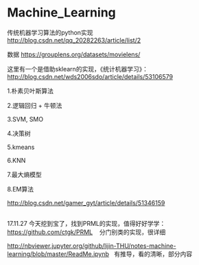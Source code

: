 # Machine_Learning
传统机器学习算法的python实现
http://blog.csdn.net/qq_20282263/article/list/2

数据 https://grouplens.org/datasets/movielens/

这里有一个是借助sklearn的实现，《统计机器学习》：http://blog.csdn.net/wds2006sdo/article/details/53106579

1.朴素贝叶斯算法

2.逻辑回归 + 牛顿法

3.SVM, SMO

4.决策树

5.kmeans

6.KNN

7.最大熵模型

8.EM算法


http://blog.csdn.net/gamer_gyt/article/details/51346159

##
17.11.27
今天挖到宝了，找到PRML的实现，值得好好学学：
https://github.com/ctgk/PRML    分门别类的实现，很详细

http://nbviewer.jupyter.org/github/lijin-THU/notes-machine-learning/blob/master/ReadMe.ipynb   有推导，看的清晰，部分内容
